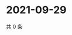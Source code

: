 # 2021-09-29

共 0 条

<!-- BEGIN WEIBO -->
<!-- 最后更新时间 Wed Sep 29 2021 07:08:23 GMT+0800 (China Standard Time) -->

<!-- END WEIBO -->
